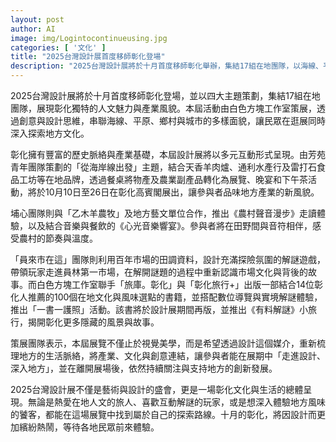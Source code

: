```yaml
---
layout: post
author: AI
image: img/Logintocontinueusing.jpg
categories: [ '文化' ]
title: "2025台灣設計展首度移師彰化登場"  
description: "2025台灣設計展將於十月首度移師彰化舉辦，集結17組在地團隊，以海線、平原、鄉村與城市為策展主題，透過互動展覽、走讀體驗、解謎遊戲及在地風味餐飲，展現彰化獨特的人文魅力與產業風貌。"  "
---
```

2025台灣設計展將於十月首度移師彰化登場，並以四大主題策劃，集結17組在地團隊，展現彰化獨特的人文魅力與產業風貌。本屆活動由白色方塊工作室策展，透過創意與設計思維，串聯海線、平原、鄉村與城市的多樣面貌，讓民眾在逛展同時深入探索地方文化。  

彰化擁有豐富的歷史脈絡與產業基礎，本屆設計展將以多元互動形式呈現。由芳苑青年團隊策劃的「從海岸線出發」主題，結合天香羊肉爐、通利水產行及雷打石食品工坊等在地品牌，透過餐桌將物產及農業副產品轉化為展覽、晚宴和下午茶活動，將於10月10日至26日在彰化高賓閣展出，讓參與者品味地方產業的新風貌。  

埔心團隊則與「乙木羊農牧」及地方藝文單位合作，推出《農村聲音漫步》走讀體驗，以及結合音樂與餐飲的《心光音樂響宴》。參與者將在田野間與音符相伴，感受農村的節奏與溫度。  

「員來市在這」團隊則利用百年市場的田調資料，設計充滿探險氛圍的解謎遊戲，帶領玩家走進員林第一市場，在解開謎題的過程中重新認識市場文化與背後的故事。而白色方塊工作室聯手「旅庫。彰化」與「彰化旅行+」出版一部結合14位彰化人推薦的100個在地文化與風味選點的書籍，並搭配數位導覽與實境解謎體驗，推出「一書一護照」活動。該書將於設計展期間再版，並推出《有料解謎》小旅行，揭開彰化更多隱藏的風景與故事。  

策展團隊表示，本屆展覽不僅止於視覺美學，而是希望透過設計這個媒介，重新梳理地方的生活脈絡，將產業、文化與創意連結，讓參與者能在展期中「走進設計、深入地方」，並在離開展場後，依然持續關注與支持地方的創新發展。  

2025台灣設計展不僅是藝術與設計的盛會，更是一場彰化文化與生活的總體呈現。無論是熱愛在地人文的旅人、喜歡互動解謎的玩家，或是想深入體驗地方風味的饕客，都能在這場展覽中找到屬於自己的探索路線。十月的彰化，將因設計而更加繽紛熱鬧，等待各地民眾前來體驗。  